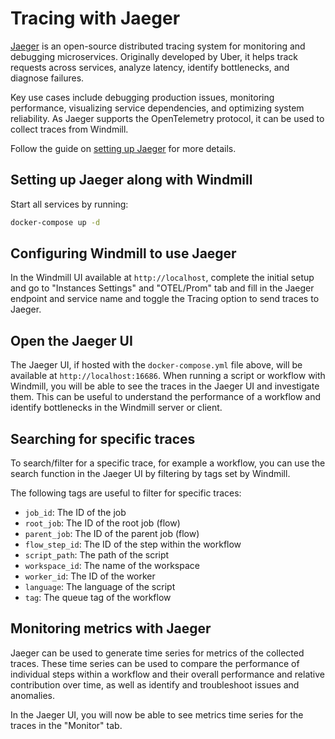 Tracing with Jaeger
===================

[Jaeger](https://www.jaegertracing.io/) is an open-source distributed tracing system for monitoring and debugging microservices. Originally developed by Uber, it helps track requests across services, analyze latency, identify bottlenecks, and diagnose failures.

Key use cases include debugging production issues, monitoring performance, visualizing service dependencies, and optimizing system reliability. As Jaeger supports the OpenTelemetry protocol, it can be used to collect traces from Windmill.

Follow the guide on [setting up Jaeger](https://windmill.dev/docs/misc/guides/otel#setting-up-jaeger) for more details.

## Setting up Jaeger along with Windmill

Start all services by running:

```bash
docker-compose up -d
```

## Configuring Windmill to use Jaeger

In the Windmill UI available at `http://localhost`, complete the initial setup and go to "Instances Settings" and "OTEL/Prom" tab and fill in the Jaeger endpoint and service name and toggle the Tracing option to send traces to Jaeger.

## Open the Jaeger UI

The Jaeger UI, if hosted with the `docker-compose.yml` file above, will be available at `http://localhost:16686`. When running a script or workflow with Windmill, you will be able to see the traces in the Jaeger UI and investigate them. This can be useful to understand the performance of a workflow and identify bottlenecks in the Windmill server or client.

## Searching for specific traces

To search/filter for a specific trace, for example a workflow, you can use the search function in the Jaeger UI by filtering by tags set by Windmill.

The following tags are useful to filter for specific traces:

- `job_id`: The ID of the job
- `root_job`: The ID of the root job (flow)
- `parent_job`: The ID of the parent job (flow)
- `flow_step_id`: The ID of the step within the workflow
- `script_path`: The path of the script
- `workspace_id`: The name of the workspace
- `worker_id`: The ID of the worker
- `language`: The language of the script
- `tag`: The queue tag of the workflow

## Monitoring metrics with Jaeger

Jaeger can be used to generate time series for metrics of the collected traces. These time series can be used to compare the performance of individual steps within a workflow and their overall performance and relative contribution over time, as well as identify and troubleshoot issues and anomalies.

In the Jaeger UI, you will now be able to see metrics time series for the traces in the "Monitor" tab.
